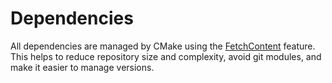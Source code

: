 # Dependencies

All dependencies are managed by CMake using
the [FetchContent](https://cmake.org/cmake/help/latest/module/FetchContent.html) feature.
This helps to reduce repository size and complexity, avoid git modules, and make it easier to manage versions.
